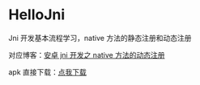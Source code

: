 # HelloJni
Jni 开发基本流程学习，native 方法的静态注册和动态注册

对应博客：[安卓 jni 开发之 native 方法的动态注册](http://t.cn/RqhlGVz)

apk 直接下载：[点我下载]()

![]() ![]()
